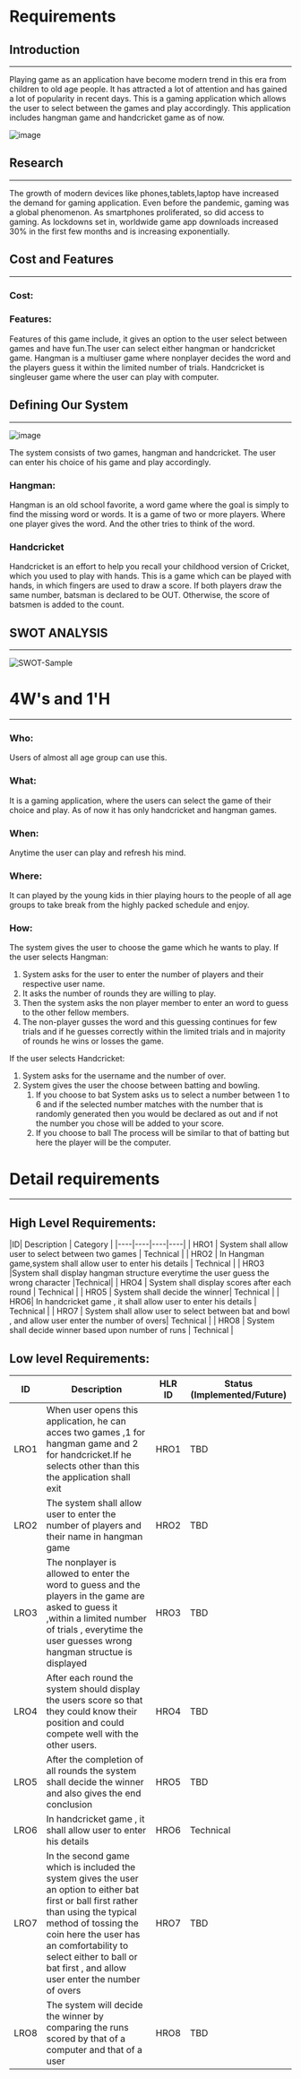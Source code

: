 # Requirements
## Introduction
----
Playing game as an application have become modern trend in  this era from children to old age people. It has attracted a lot of attention and has gained a lot of popularity in recent days.
This is a gaming application which allows the user to select between the games and play accordingly. This application includes hangman game and handcricket game as of now. 

![image](game.png)


## Research
----

The growth of modern devices like phones,tablets,laptop have increased the demand for gaming application. Even before the pandemic, gaming was a global phenomenon. As smartphones proliferated, so did access to gaming. As lockdowns set in, worldwide game app downloads increased 30% in the first few months and is increasing exponentially.


## Cost and Features
----
### Cost:


### Features:
Features of this game include, it gives an option to the user select between games and have fun.The user can select either hangman or handcricket game. Hangman is a multiuser game where nonplayer decides the word and the players guess it within the limited number of trials. Handcricket is singleuser game where the user can play with computer.

## Defining Our System
----
 ![image](game2.png)
 
 The system consists of two games, hangman and handcricket. The user can enter his choice of his game and play accordingly.

### Hangman:
Hangman is an old school favorite, a word game where the goal is simply to find the missing word or words. It is a game of two or more players. Where one player gives the word. And the other tries to think of the word.

### Handcricket
Handcricket is an effort to help you recall your childhood version of Cricket, which you used to play with hands. This is a game which can be played with hands, in which fingers are used to draw a score. If both players draw the same number, batsman is declared to be OUT. Otherwise, the score of batsmen is added to the count. 


## SWOT ANALYSIS
----
![SWOT-Sample](swot.png)

# 4W&#39;s and 1&#39;H
----
### Who:
Users of almost all age group can use this.

### What:
It is a gaming application, where the users can select the game of their choice and play. As of now it has only handcricket and hangman games.

### When:
Anytime the user can play and refresh his mind.

### Where:
It can played by the young kids in thier playing hours to the people of all age groups to take break from the highly packed schedule and enjoy.

### How:
The system gives the user to choose the game which he wants to play.
If the user selects Hangman:

1. System asks for the user to enter the  number of players and   their respective user name.
2. It asks the number of rounds they are willing to play.
3. Then the system asks the non player member to enter an word to guess to the other fellow members.
4. The non-player gusses the word and this guessing continues for few trials and if he guesses correctly within the limited trials and in majority of rounds he wins or losses the game.

If the user selects Handcricket:

1. System asks for the username and the number of over.
2. System gives the user the choose between batting and bowling.
   1. If you choose to bat
   System asks us to select a number between 1 to 6 and if the selected number matches with the number that is randomly generated then you would be declared as out and if not the number you chose will be added to your score.
   2. If you choose to ball 
   The process will be similar to that of batting but here the player will be the computer.


# Detail requirements
----
## High Level Requirements:
|ID| Description   | Category   |
|----|----|----|----|
|   HRO1 |  System shall allow user to select between two games   | Technical  |
|   HRO2 |  In Hangman game,system shall allow user to enter his details  | Technical |
|   HRO3 |System shall display hangman structure everytime the user guess the wrong character  |Technical|
|   HRO4 |  System shall display scores after each round | Technical |
|   HRO5 |  System shall decide the winner| Technical |
|   HRO6|  In handcricket game , it shall allow user to enter his details | Technical |
|   HRO7 |  System shall allow user to select between bat and bowl , and allow user enter the number of overs| Technical |
|   HRO8 |  System shall decide winner based upon number of runs | Technical |


##  Low level Requirements:


 |ID | Description | HLR ID| Status (Implemented/Future)|
 |----|----|----|----|
|LRO1 |  When user opens this application, he can acces two games ,1 for hangman game and 2 for handcricket.If he selects other than this the application shall exit  | HRO1  |TBD|
|   LRO2 | The system shall allow user to enter the number of players and their name in hangman game|HRO2 |TBD|
|  LRO3|   The nonplayer is allowed to enter the word to guess and the players in the game are asked to guess it ,within a limited number of trials , everytime the user guesses wrong hangman structue is displayed |HRO3  |TBD|
|  LRO4  |  After each round the system should display the users score so that they could know their position and could compete well with the other users.| HRO4| TBD |
|   LRO5 |  After the completion of all rounds the system shall decide the winner and also gives the end conclusion| HRO5|TBD|
|   LRO6|  In handcricket game , it shall allow user to enter his details|   HRO6 | Technical |
|   LRO7 |  In the second game which is included the system gives the user an option to either bat first or ball first rather than using the typical method of tossing the coin here the user has an comfortability to select either to ball or bat first	, and allow user enter the number of overs| HRO7|TBD|
|   LRO8 |  The system will decide the winner by comparing the runs scored by that of a computer and that of a user	|HRO8 | TBD |
